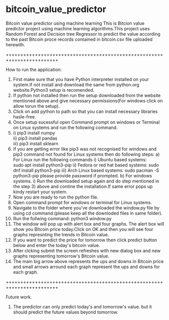 # bitcoin_value_predictor
Bitcoin value predictor using machine learning 
This is Bitcion value predictor project using machine learning algorithms.This project uses Random Forest and Decision tree Regressor to predict  the value according to the past Bitcoin proce records contained in bitcoin.csv file uploaded herewith.

++++++++++++++++++++++++++++++++++++++++++++++++++++++++++++++++++++++++

How to run the application:
1) First make sure that you have Python interpreter installed on your system.If not install and download the same from python.org website.Python3 setup is recomended.
2) If python not installed then run the setup downloaded from the website mentioned above and give necessary permissions(For windows click on allow torun the setup).
3) Click on add python to path so that you can install necessary libraries hasle-free.
4) Once setup sucessful open Command prompt on windows or Terminal on Linux systems and run the  following command.
5) i) pip3 install numpy  
   ii) pip3 install pandas  
   iii) pip3 install sklearn  
6) If you are getting error like pip3 was not recognised for windows and pip3 command not found for Linux systems then do following steps:
    a) For Linux run the following commands
      i) Ubuntu based systems:  
          sudo apt install python3-pip
      ii) Fedora or red hat based systems:
          sudo dnf install python3-pip
      iii) Arch Linux based systems:
          sudo pacman -S python3-pip
      please provide password if prompted.
    b) For windows systems.
      i) Run the downloaded setup again and do step mentioned in the step 3) above and contine the installation.If same error pops up kindy restart your system.
7) Now you are ready to run the python file.
8) Open command prompt for windows or terminal for Linux systems.
9) Navigate to the folder where you've downloaded the window.py file by using cd command.(please keep all the downloded files in same folder).
10) Run the follwing command:
  python3 window.py
11) The window will pop up with  alert box and four graphs. The alert box will show you Bitcoin price today.Click on OK and then you will see four graphs represnting the trends in Bitcoin value.
12) If you want to predict the price for tomorrow then click predict button below and enter the today's bitcoin value.
13) After clcking submit the screen refreshes with new dialog box and new graphs representing tomorrow's Bitcoin value.
14) The main big arrow above represents the ups and downs in Bitcoin price and small arrows arround each graph represent the ups and downs for each graph.

++++++++++++++++++++++++++++++++++++++++++++++++++++++++++++++++++++++++

Future work.
1) The predictor can only predict today's and tomorrow's value. but it should predict the future  values beyond tomorrow.
